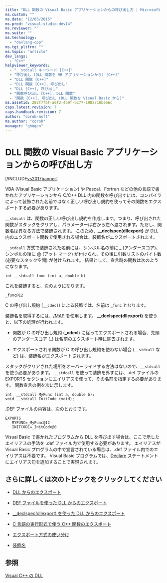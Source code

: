 ```yaml
---
title: "DLL 関数の Visual Basic アプリケーションからの呼び出し方 | Microsoft Docs"
ms.custom: ""
ms.date: "12/03/2016"
ms.prod: "visual-studio-dev14"
ms.reviewer: ""
ms.suite: ""
ms.technology: 
  - "devlang-cpp"
ms.tgt_pltfrm: ""
ms.topic: "article"
dev_langs: 
  - "C++"
helpviewer_keywords: 
  - "__stdcall キーワード [C++]"
  - "呼び出し (DLL 関数を VB アプリケーションから) [C++]"
  - "DLL 関数 [C++]"
  - "DLL 関数 [C++], 呼び出し"
  - "DLL [C++], 呼び出し"
  - "関数呼び出し [C++], DLL 関数"
  - "関数 [C++], 呼び出し (DLL 関数を Visual Basic から)"
ms.assetid: 282f7fbf-a0f2-4b9f-b277-1982710be56c
caps.latest.revision: 7
caps.handback.revision: 7
author: "corob-msft"
ms.author: "corob"
manager: "ghogen"
---
```

# DLL 関数の Visual Basic アプリケーションからの呼び出し方
[!INCLUDE[vs2017banner](../assembler/inline/includes/vs2017banner.md)]

VBA \(Visual Basic アプリケーション\) や Pascal、Fortran などの他の言語で書かれたアプリケーションから C\/C\+\+ DLL 内の関数を呼び出すには、コンパイラによって装飾された名前ではなく正しい呼び出し規約を使ってその関数をエクスポートする必要があります。  
  
 `__stdcall` は、関数の正しい呼び出し規約を作成します。つまり、呼び出された関数がスタックをクリアし、パラメーターは右から左へ渡されます。ただし、関数名は異なる方法で装飾されます。  このため、**\_\_declspec\(dllexport\)** が DLL 内のエクスポート関数で使用される場合は、装飾名がエクスポートされます。  
  
 `__stdcall` 方式で装飾された名前には、シンボル名の前に \_ \(アンダースコア\)、シンボルの後に @ \(アット マーク\) が付けられ、その後に引数リストのバイト数 \(必要なスタック空間\) が付けられます。  結果として、宣言時の関数は次のようになります。  
  
```  
int __stdcall func (int a, double b)  
```  
  
 これを装飾すると、次のようになります。  
  
```  
_func@12  
```  
  
 C の呼び出し規約 \(`__cdecl`\) による装飾では、名前は `_func` となります。  
  
 装飾名を取得するには、[\/MAP](../build/reference/map-generate-mapfile.md) を使用します。  **\_\_declspec\(dllexport\)** を使うと、以下の処理が行われます。  
  
-   関数が C の呼び出し規約 \(**\_cdecl**\) に従ってエクスポートされる場合、先頭のアンダースコア \(\_\) は名前のエクスポート時に除去されます。  
  
-   エクスポートされる関数が C の呼び出し規約を使わない場合 \(`__stdcall` など\) は、装飾名がエクスポートされます。  
  
 スタックがクリアされた場所をオーバーライドする方法はないので、`__stdcall` を使う必要があります。  `__stdcall` を使って装飾を外すには、.def ファイルの EXPORTS セクションにエイリアスを使って、その名前を指定する必要があります。  関数宣言の例を次に示します。  
  
```  
int  __stdcall MyFunc (int a, double b);  
void __stdcall InitCode (void);  
```  
  
 .DEF ファイルの内容は、次のとおりです。  
  
```  
EXPORTS  
   MYFUNC=_MyFunc@12  
   INITCODE=_InitCode@0  
```  
  
 Visual Basic で書かれたプログラムから DLL を呼び出す場合は、ここで示したエイリアスの手法を .def ファイル内で使用する必要があります。  エイリアスが Visual Basic プログラムの中で宣言されている場合は、.def ファイル内でのエイリアスは不要です。  Visual Basic プログラムでは、[Declare](../Topic/Declare%20Statement.md) ステートメントにエイリアス句を追加することで実現されます。  
  
## さらに詳しくは次のトピックをクリックしてください  
  
-   [DLL からのエクスポート](../build/exporting-from-a-dll.md)  
  
-   [DEF ファイルを使った DLL からのエクスポート](../build/exporting-from-a-dll-using-def-files.md)  
  
-   [\_\_declspec\(dllexport\) を使った DLL からのエクスポート](../build/exporting-from-a-dll-using-declspec-dllexport.md)  
  
-   [C 言語の実行形式で使う C\+\+ 関数のエクスポート](../build/exporting-cpp-functions-for-use-in-c-language-executables.md)  
  
-   [エクスポート方式の使い分け](../build/determining-which-exporting-method-to-use.md)  
  
-   [装飾名](../Topic/Decorated%20Names.md)  
  
## 参照  
 [Visual C\+\+ の DLL](../build/dlls-in-visual-cpp.md)